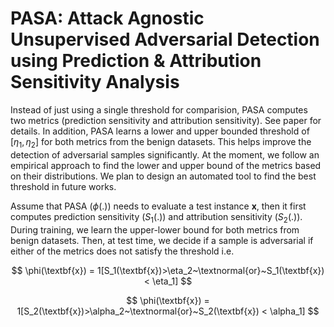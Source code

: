 # PASA: Attack Agnostic Unsupervised Adversarial Detection using Prediction \& Attribution Sensitivity Analysis

Instead of just using a single threshold for comparision, PASA computes two metrics (prediction sensitivity and attribution sensitivity). See paper for details. In addition, PASA learns a lower and upper bounded threshold of $[\eta_1, \eta_2]$ for both metrics from the benign datasets. This helps improve the detection of adversarial samples significantly. At the moment, we follow an empirical approach to find the lower and upper bound of the metrics based on their distributions. We plan to design an automated tool to find the best threshold in future works.

Assume that PASA ($\phi$(.)) needs to evaluate a test instance $\textbf{x}$, then it first computes prediction sensitivity ($S_1$(.)) and attribution sensitivity ($S_2$(.)). During training, we learn the upper-lower bound for both metrics from benign datasets. Then, at test time, we decide if a sample is adversarial if either of the metrics does not satisfy the threshold i.e.

$$
\phi(\textbf{x}) = 1[S_1(\textbf{x})>\eta_2~\textnormal{or}~S_1(\textbf{x}) < \eta_1]
$$

$$
\phi(\textbf{x}) = 1[S_2(\textbf{x})>\alpha_2~\textnormal{or}~S_2(\textbf{x}) < \alpha_1]
$$
